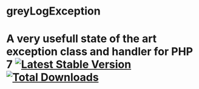 # greyLogException
A very usefull state of the art exception class and handler for PHP 7
[![Latest Stable Version](https://img.shields.io/packagist/v/lucderheld/greylogexception.svg?style=flat-square)](https://packagist.org/packages/lucderheld/greylogexception) [![Total Downloads](https://img.shields.io/packagist/dt/lucderheld/greylogexception.svg?style=flat-square)](https://packagist.org/packages/lucderheld/greylogexception) 
========
